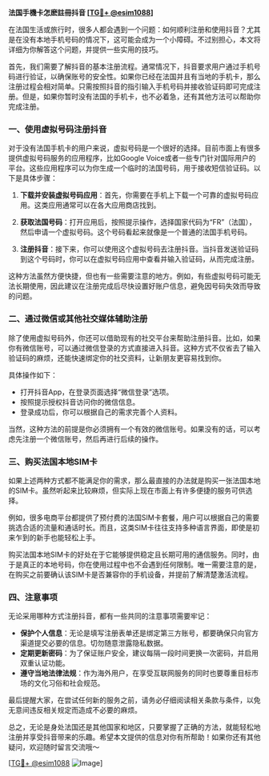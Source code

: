 **法国手機卡怎麽註冊抖音 [[TG💪+ @esim1088](https://t.me/s/esim1088)]**

在法国生活或旅行时，很多人都会遇到一个问题：如何顺利注册和使用抖音？尤其是在没有本地手机号码的情况下，这可能会成为一个小障碍。不过别担心，本文将详细为你解答这个问题，并提供一些实用的技巧。

首先，我们需要了解抖音的基本注册流程。通常情况下，抖音要求用户通过手机号码进行验证，以确保账号的安全性。如果你已经在法国并且有当地的手机卡，那么注册过程会相对简单。只需按照抖音的指引输入手机号码并接收验证码即可完成注册。但是，如果你暂时没有法国的手机卡，也不必着急，还有其他方法可以帮助你完成注册。

### 一、使用虚拟号码注册抖音

对于没有法国手机卡的用户来说，虚拟号码是一个很好的选择。目前市面上有很多提供虚拟号码服务的应用程序，比如Google Voice或者一些专门针对国际用户的平台。这些应用程序可以为你生成一个临时的法国号码，用于接收短信验证码。以下是具体步骤：

1. **下载并安装虚拟号码应用**：首先，你需要在手机上下载一个可靠的虚拟号码应用。这类应用通常可以在各大应用商店找到。
   
2. **获取法国号码**：打开应用后，按照提示操作，选择国家代码为“FR”（法国），然后申请一个虚拟号码。这个号码看起来就像是一个普通的法国手机号码。

3. **注册抖音**：接下来，你可以使用这个虚拟号码去注册抖音。当抖音发送验证码到这个号码时，你可以在虚拟号码应用中查看并输入验证码，从而完成注册。

这种方法虽然方便快捷，但也有一些需要注意的地方。例如，有些虚拟号码可能无法长期使用，因此建议在注册完成后尽快设置好账户信息，避免因号码失效而导致的问题。

### 二、通过微信或其他社交媒体辅助注册

除了使用虚拟号码外，你还可以借助现有的社交平台来帮助注册抖音。比如，如果你有微信账号，可以通过微信登录的方式直接进入抖音。这种方式不仅省去了输入验证码的麻烦，还能快速绑定你的社交资料，让新朋友更容易找到你。

具体操作如下：
- 打开抖音App，在登录页面选择“微信登录”选项。
- 按照提示授权抖音访问你的微信信息。
- 登录成功后，你可以根据自己的需求完善个人资料。

当然，这种方法的前提是你必须拥有一个有效的微信账号。如果没有的话，可以考虑先注册一个微信账号，然后再进行后续的操作。

### 三、购买法国本地SIM卡

如果上述两种方式都不能满足你的需求，那么最直接的办法就是购买一张法国本地的SIM卡。虽然听起来比较麻烦，但实际上现在市面上有许多便捷的服务可供选择。

例如，很多电商平台都提供了预付费的法国SIM卡套餐，用户可以根据自己的需要挑选合适的流量和通话时长。而且，这类SIM卡往往支持多种语言界面，即使是初来乍到的新手也能轻松上手。

购买法国本地SIM卡的好处在于它能够提供稳定且长期可用的通信服务。同时，由于是真正的本地号码，你在使用过程中也不会遇到任何限制。唯一需要注意的是，在购买之前要确认该SIM卡是否兼容你的手机设备，并提前了解清楚激活流程。

### 四、注意事项

无论采用哪种方式注册抖音，都有一些共同的注意事项需要牢记：

- **保护个人信息**：无论是填写注册表单还是绑定第三方账号，都要确保只向官方渠道提交必要的信息。切勿随意泄露隐私数据。
- **定期更新密码**：为了保证账户安全，建议每隔一段时间更换一次密码，并启用双重认证功能。
- **遵守当地法律法规**：作为海外用户，在享受互联网服务的同时也要尊重目标市场的文化习俗和社会规范。

最后提醒大家，在尝试任何新的服务之前，请务必仔细阅读相关条款与条件，以免无意间违反相关规定而造成不必要的麻烦。

总之，无论是身处法国还是其他国家和地区，只要掌握了正确的方法，就能轻松地注册并享受抖音带来的乐趣。希望本文提供的信息对你有所帮助！如果你还有其他疑问，欢迎随时留言交流哦～

[[TG💪+ @esim1088](https://t.me/s/esim1088) ![Image](https://i.postimg.cc/4NQfJmqS/Snipaste-2025-05-13-00-14-12.png)]